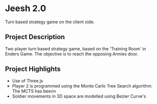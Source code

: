 # Jeesh 2.0
Turn based strategy game on the client side.

## Project Description
Two player turn based strategy game, based on the 'Training Room' in Enders Game. The objective is to reach the opposing Armies door.

## Project Highlights
* Use of Three.js
* Player 2 is programmed using the Monte Carlo Tree Search algorithm. The MCTS has beenn 
* Soldier movements in 3D space are modelled using Bezier Curve's
